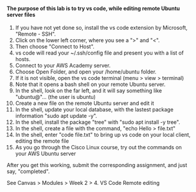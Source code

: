 #### The purpose of this lab is to try vs code, while editing remote Ubuntu server files

1. If you have not yet done so, install the vs code extension by Microsoft, "Remote - SSH".
2. Click on the lower left corner, where you see a ">" and "<".
3. Then choose "Connect to Host".
4. vs code will read your ~/.ssh/config file and present you with a list of hosts.
5. Connect to your AWS Academy server.
6. Choose Open Folder, and open your /home/ubuntu folder.
7. If it is not visible, open the vs code terminal (menu > view > terminal)
8. Note that it opens a bash shell on your remote Ubuntu server.
9. In the shell, look on the far left, and it will say something like "ubuntu@"... (the user is ubuntu)
10. Create a new file on the remote Ubuntu server and edit it
11. In the shell, update your local database, with the lastest package information "sudo apt update -y".
11. In the shell, install the package "tree" with "sudo apt install -y tree".
12. In the shell, create a file with the command, "echo Hello > file.txt"
13. In the shell, enter "code file.txt" to bring up vs code on your local client, editing the remote file
12. As you go through the Cisco Linux course, try out the commands on your AWS Ubuntu server

After you get this working, submit the corresponding assignment, and just say, "completed".

See Canvas > Modules > Week 2 > 4. VS Code Remote editing

